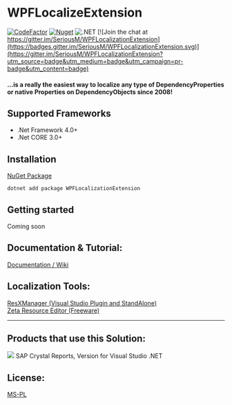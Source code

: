 # WPFLocalizeExtension
[![CodeFactor](https://www.codefactor.io/repository/github/xamlmarkupextensions/WPFLocalizeExtension/badge/master)](https://www.codefactor.io/repository/github/xamlmarkupextensions/WPFLocalizeExtension/overview/master)
[![Nuget](https://img.shields.io/nuget/v/WpfLocalizeExtension.svg)](https://www.nuget.org/packages/WpfLocalizeExtension)
![.NET](https://github.com/XAMLMarkupExtensions/WPFLocalizeExtension/workflows/.NET/badge.svg)
[![Join the chat at https://gitter.im/SeriousM/WPFLocalizationExtension](https://badges.gitter.im/SeriousM/WPFLocalizationExtension.svg)](https://gitter.im/SeriousM/WPFLocalizationExtension?utm_source=badge&utm_medium=badge&utm_campaign=pr-badge&utm_content=badge)

#### ...is a really the easiest way to localize any type of DependencyProperties or native Properties on DependencyObjects since 2008!

## Supported Frameworks

* .Net Framework 4.0+
* .Net CORE 3.0+

## Installation

[NuGet Package](https://nuget.org/packages/WpfLocalizeExtension/)

```net
dotnet add package WPFLocalizationExtension
```

## Getting started

Coming soon

## Documentation & Tutorial:
[Documentation / Wiki](docs/README.md)

## Localization Tools:
[ResXManager (Visual Studio Plugin and StandAlone)](http://visualstudiogallery.msdn.microsoft.com/3b64e04c-e8de-4b97-8358-06c73a97cc68)  
[Zeta Resource Editor (Freeware)](http://www.zeta-resource-editor.com/index.html)

-----

## Products that use this Solution:

![](/docs/SAPLogo.gif) SAP Crystal Reports, Version for Visual Studio .NET

## License:
[MS-PL](https://github.com/XAMLMarkupExtensions/WPFLocalizationExtension/blob/master/LICENSE)
